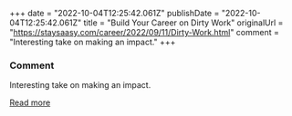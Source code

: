 +++
date = "2022-10-04T12:25:42.061Z"
publishDate = "2022-10-04T12:25:42.061Z"
title = "Build Your Career on Dirty Work"
originalUrl = "https://staysaasy.com/career/2022/09/11/Dirty-Work.html"
comment = "Interesting take on making an impact."
+++

### Comment

Interesting take on making an impact.

[Read more](https://staysaasy.com/career/2022/09/11/Dirty-Work.html)
